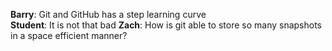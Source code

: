 **Barry**: Git and GitHub has a step learning curve  
**Student**: It is not that bad
**Zach**: How is git able to store so many snapshots in a space efficient manner?
